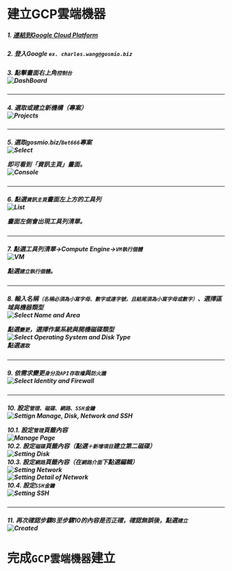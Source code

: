 # 建立GCP雲端機器
##### <p>1. [連結到Google Cloud Platform](https://cloud.google.com/?utm_source=google&utm_medium=cpc&utm_campaign=japac-TW-all-en-dr-bkws-all-super-trial-e-dr-1002234&utm_content=text-ad-none-none-DEV_c-CRE_205812821243-ADGP_BKWS%20%7C%20EXA%20~%20T1%20-%20General_M:1_TW_EN_cloud-googlecloud-KWID_43700018487811535-kwd-35920686936&userloc_9040380&utm_term=KW_googlecloud&gclid=CNnCzIrBg9UCFVgFKgod99wNLQ&dclid=COnE9orBg9UCFcUulgodL5kHxg "Google Cloud Platform")</p>
##### <p>2. 登入Google `ex. charles.wang@gosmio.biz`</p>
##### <p>3. 點擊畫面右上角`控制台`<br /> ![DashBoard](images/gcp_dashboard.jpg "控制台")</p>
***
##### <p>4. 選取或建立新機構（專案）<br /> ![Projects](images/gcp_projects.jpg "建立專案")</p>
***
##### <p>5. 選取gosmio.biz/`Bet666`專案 <br /> ![Select](images/gcp_project_select.jpg "選取專案") <p>即可看到「資訊主頁」畫面。<br /> ![Console](images/gcp_main_page.jpg "資訊主頁")</p></p>
***
##### <p>6. 點選`資訊主頁`畫面左上方的工具列 <br /> ![List](images/gcp_func_list.jpg "工具列清單")<p>畫面左側會出現工具列清單。</p></p>
***
##### <p>7. 點選工具列清單→Compute Engine→`VM執行個體` <br /> ![VM](images/gcp_vm_compute.jpg "VM執行個體") <p>點選`建立執行個體`。</p></p>
***
##### <p>8. 輸入名稱`（名稱必須為小寫字母、數字或連字號，且結尾須為小寫字母或數字）`、選擇區域與機器類型<br />![Select Name and Area](images/gcp_vm_create01.jpg "Step01-1") <p>點選`變更`，選擇作業系統與開機磁碟類型 <br /> ![Select Operating System and Disk Type](images/gcp_vm_create01_os.jpg "Step01-2") <br />點選`選取`</p></p>
***
##### <p>9. 依需求變更`身分及API存取權`與`防火牆` <br /> ![Select Identity and Firewall](images/gcp_vm_create02_firewall.jpg "Step02")</p>
***
##### <p>10. 設定`管理、磁碟、網路、SSH金鑰` <br /> ![Settign Manage, Disk, Network and SSH](images/gcp_vm_create03_mgr.jpg "Step03") <p> 10.1. 設定`管理`頁籤內容 <br /> ![Manage Page](images/gcp_vm_create03_manage.jpg "Step03-1.") <br /> 10.2. 設定`磁碟`頁籤內容（點選`＋新增項目`建立第二磁碟） <br /> ![Setting Disk](images/gcp_vm_create03_disk.jpg "Step03-2") <br /> 10.3. 設定`網路`頁籤內容（在`網路介面`下點選編輯）<br /> ![Setting Network](images/gcp_vm_create03_network.jpg "Step03-3-1") <br /> ![Setting Detail of Network](images/gcp_vm_create03_network_setting.jpg "Step03-3-2") <br /> 10.4. 設定`SSH金鑰` <br /> ![Setting SSH](images/gcp_vm_create03_ssh.jpg "Step04") </p></p>
***
##### <p>11. 再次確認步驟8至步驟10的內容是否正確，確認無誤後，點選`建立` <br /> ![Created](images/gcp_vm_done.jpg "Done!")</p>
# <p>完成`GCP雲端機器`建立</p>